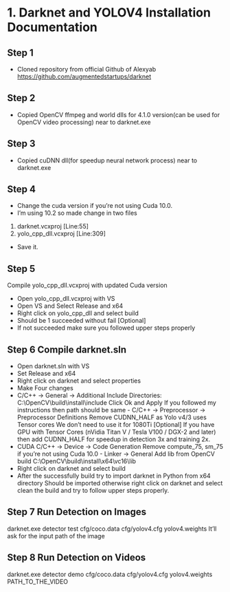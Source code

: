 # 1. Darknet and YOLOV4 Installation Documentation

## Step 1
-	Cloned repository from official Github of Alexyab https://github.com/augmentedstartups/darknet
## Step 2
-	Copied OpenCV ffmpeg and world dlls for 4.1.0 version(can be used for OpenCV video processing) near to darknet.exe
## Step 3
-	Copied cuDNN dll(for speedup neural network process) near to darknet.exe  
## Step 4
-	Change the cuda version if you’re not using Cuda 10.0.
-	I’m using 10.2 so made change in two files
1)	darknet.vcxproj [Line:55]
2)	yolo_cpp_dll.vcxproj [Line:309]
-	Save it.
## Step 5
Compile yolo_cpp_dll.vcxproj with updated Cuda version
-	Open yolo_cpp_dll.vcxproj with VS
-	Open VS and Select Release and x64
-	Right click on yolo_cpp_dll and select build
-	Should be 1 succeeded without fail
	[Optional]
-	If not succeeded make sure you followed upper steps properly
 

## Step 6 Compile darknet.sln
-	Open darknet.sln with VS
-	Set Release and x64
-	Right click on darknet and select properties
-	Make Four changes
-	C/C++ -> General -> Additional Include Directories:
C:\OpenCV\build\install\include Click Ok and Apply
If you followed my instructions then path should be same
	      -	C/C++ -> Preprocessor -> Preprocessor Definitions
		Remove CUDNN_HALF as Yolo v4/3 uses Tensor cores
We don’t need to use it for 1080Ti
[Optional]
If you have GPU with Tensor Cores (nVidia Titan V / Tesla V100 / DGX-2 and later) then add CUDNN_HALF for speedup in detection 3x and training 2x.
-	CUDA C/C++ -> Device -> Code Generation 
Remove compute_75, sm_75 if you’re not using Cuda 10.0
                 - 	Linker -> General
		Add lib from OpenCV build
		C:\OpenCV\build\install\x64\vc16\lib
-	Right click on darknet and select build
-	After the successfully build try to import darknet in Python from x64 directory
Should be imported otherwise right click on darknet and select clean the build and try to follow upper steps properly.

## Step 7 Run Detection on Images

darknet.exe detector test cfg/coco.data cfg/yolov4.cfg yolov4.weights
It’ll ask for the input path of the image

## Step 8 Run Detection on Videos

darknet.exe detector demo cfg/coco.data cfg/yolov4.cfg yolov4.weights PATH_TO_THE_VIDEO


